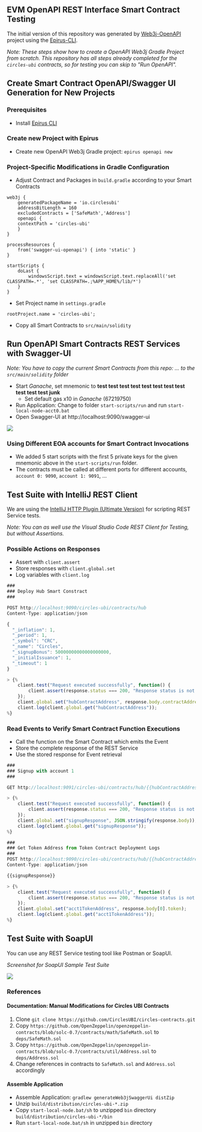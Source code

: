 ## EVM OpenAPI REST Interface Smart Contract Testing 

The initial version of this repository was generated by [Web3j-OpenAPI](https://docs.web3j.io/web3j_openapi) project using the [Epirus-CLI](https://docs.epirus.io/).

_Note: These steps show how to create a OpenAPI Web3j Gradle Project from scratch. This repository has all steps already completed for the `circles-ubi` contracts, so for testing you can skip to "Run OpenAPI"._

## Create Smart Contract OpenAPI/Swagger UI Generation for New Projects

### Prerequisites

* Install [Epirus CLI](https://github.com/epirus-io/epirus-cli)

### Create new Project with Epirus

* Create new OpenAPI Web3j Gradle project: `epirus openapi new`

### Project-Specific Modifications in Gradle Configuration

* Adjust Contract and Packages in `build.gradle` according to your Smart Contracts

```
web3j {
    generatedPackageName = 'io.circlesubi'
    addressBitLength = 160
    excludedContracts = ['SafeMath','Address']
    openapi {
    contextPath = 'circles-ubi'
    }
}

processResources {
    from('swagger-ui-openapi') { into 'static' }
}

startScripts {
    doLast {
        windowsScript.text = windowsScript.text.replaceAll('set CLASSPATH=.*', 'set CLASSPATH=.;%APP_HOME%/lib/*')
    }
}
```

* Set Project name in `settings.gradle`

`rootProject.name = 'circles-ubi';`

* Copy all Smart Contracts to `src/main/solidity`

## Run OpenAPI Smart Contracts REST Services with Swagger-UI

_Note: You have to copy the current Smart Contracts from this repo: ... to the `src/main/solidity` folder_

* Start _Ganache_, set mnemonic to **test test test test test test test test test test test junk**
   * Set default gas x10 in _Ganache_ (67219750)
* Run Application: Change to folder `start-scripts/run` and run `start-local-node-acct0.bat`
* Open Swagger-UI at http://localhost:9090/swagger-ui

![](https://i.imgur.com/JMhIR9A.png)

### Using Different EOA accounts for Smart Contract Invocations

* We added 5 start scripts with the first 5 private keys for the given mnemonic above in the `start-scripts/run` folder.
* The contracts must be called at different ports for different accounts, `account 0: 9090`, `account 1: 9091`, ...

## Test Suite with IntelliJ REST Client

We are using the [IntelliJ HTTP Plugin (Ultimate Version)](https://www.jetbrains.com/help/idea/http-client-in-product-code-editor.html) for scripting REST Service tests.

_Note: You can as well use the Visual Studio Code REST Client for Testing, but without Assertions._

### Possible Actions on Responses

* Assert with `client.assert`
* Store responses with `client.global.set`
* Log variables with `client.log`

```javascript
###
### Deploy Hub Smart Constract
###

POST http://localhost:9090/circles-ubi/contracts/hub
Content-Type: application/json

{
  "_inflation": 1,
  "_period": 1,
  "_symbol": "CRC",
  "_name": "Circles",
  "_signupBonus": 50000000000000000000,
  "_initialIssuance": 1,
  "_timeout": 1
}

> {%
    client.test("Request executed successfully", function() {
        client.assert(response.status === 200, "Response status is not 200");
    });
    client.global.set("hubContractAddress", response.body.contractAddress);
    client.log(client.global.get("hubContractAddress"));
%}
```

### Read Events to Verify Smart Contract Function Executions

* Call the function on the Smart Contract which emits the Event
* Store the complete response of the REST Service
* Use the stored response for Event retrieval

```javascript
###
### Signup with account 1
###

GET http://localhost:9091/circles-ubi/contracts/hub/{{hubContractAddress}}/signup

> {%
    client.test("Request executed successfully", function() {
        client.assert(response.status === 200, "Response status is not 200");
    });
    client.global.set("signupResponse", JSON.stringify(response.body));
    client.log(client.global.get("signupResponse"));
%}

###
### Get Token Address from Token Contract Deployment Logs
###
POST http://localhost:9090/circles-ubi/contracts/hub/{{hubContractAddress}}/events/signup
Content-Type: application/json

{{signupResponse}}

> {%
    client.test("Request executed successfully", function() {
        client.assert(response.status === 200, "Response status is not 200");
    });
    client.global.set("acct1TokenAddress", response.body[0].token);
    client.log(client.global.get("acct1TokenAddress"));
%}
```

## Test Suite with SoapUI

You can use any REST Service testing tool like Postman or SoapUI.

_Screenshot for SoapUI Sample Test Suite_

![](https://i.imgur.com/xKqaEQO.png)

### References

#### Documentation: Manual Modifications for Circles UBI Contracts

1. Clone `git clone https://github.com/CirclesUBI/circles-contracts.git`
2. Copy `https://github.com/OpenZeppelin/openzeppelin-contracts/blob/solc-0.7/contracts/math/SafeMath.sol` to `deps/SafeMath.sol`
3. Copy `https://github.com/OpenZeppelin/openzeppelin-contracts/blob/solc-0.7/contracts/util/Address.sol` to `deps/Address.sol`
4. Change references in contracts to `SafeMath.sol` and `Address.sol` accordingly

#### Assemble Application

* Assemble Application: `gradlew generateWeb3jSwaggerUi distZip`
* Unzip `build/distribution/circles-ubi-*.zip`
* Copy `start-local-node.bat/sh` to unzipped `bin` directory `build/distribution/circles-ubi-*/bin`
* Run `start-local-node.bat/sh` in unzipped `bin` directory
